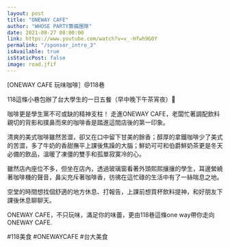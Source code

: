 ```yaml
---
layout: post
title: "ONEWAY CAFE"
author: "WHOSE PARTY籌備團隊"
date: 2021-08-27 08:00:00
link: https://www.youtube.com/watch?v=v_-Hfwh9G0Y
permalink: "/sponsor_intro_3"
isAvailable: true
isStaticPost: false
image: road.jfif
---
```


[ONEWAY CAFE 玩味咖啡］@118巷

118這條小巷包辦了台大學生的一日五餐（早中晚下午茶宵夜）🤤

咖啡更是學生黨不可或缺的精神支柱！
走進ONEWAY CAFE，老闆忙著調配飲料親切的背影和撲鼻而來的咖啡香是踏進這間店後的第一印象。

清爽的美式咖啡雖然苦澀，卻又在口中留下甘美的餘香；醇厚的拿鐵咖啡少了美式的苦澀，多了牛奶的香甜撫平上課後焦躁的大腦；鮮奶可可和伯爵鮮奶茶更是冬天必備的飲品，溫暖了凍僵的雙手和孤單寂寞冷的心。

雖然店內座位不多，但坐在店內，透過玻璃窗看著外頭熙熙攘攘的學生，耳邊縈繞著咖啡機的聲音，鼻尖充斥著咖啡香，彷彿在這忙碌的生活中有了一絲喘息之地。

空堂的時間想找個舒適的地方休息、打報告，上課前想買杯飲料提神，和好朋友下課後休息聊聊天。

ONEWAY CAFE，不只玩味，滿足你的味蕾，更由118巷這條one way帶你走向ONEWAY CAFE.

#118美食 #ONEWAYCAFE #台大美食

